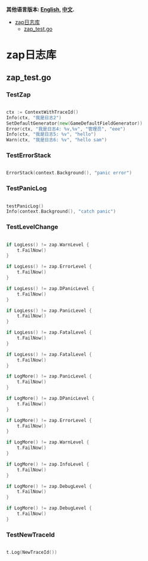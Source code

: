 **其他语言版本: [English](README.md), [中文](README_zh.md).**



<!-- toc -->

- [zap日志库](#zap%E6%97%A5%E5%BF%97%E5%BA%93)
  * [zap_test.go](#zap_testgo)

<!-- tocstop -->

# zap日志库
## zap_test.go
### TestZap
```go

ctx := ContextWithTraceId()
Info(ctx, "我是日志2")
SetDefaultGenerator(new(GameDefaultFieldGenerator))
Error(ctx, "我是日志4: %v,%v", "管理员", "eee")
Info(ctx, "我是日志5: %v", "hello")
Warn(ctx, "我是日志6: %v", "hello sam")
```
### TestErrorStack
```go

ErrorStack(context.Background(), "panic error")
```
### TestPanicLog
```go

testPanicLog()
Info(context.Background(), "catch panic")
```
### TestLevelChange
```go

if LogLess() != zap.WarnLevel {
	t.FailNow()
}

if LogLess() != zap.ErrorLevel {
	t.FailNow()
}

if LogLess() != zap.DPanicLevel {
	t.FailNow()
}

if LogLess() != zap.PanicLevel {
	t.FailNow()
}

if LogLess() != zap.FatalLevel {
	t.FailNow()
}

if LogLess() != zap.FatalLevel {
	t.FailNow()
}

if LogMore() != zap.PanicLevel {
	t.FailNow()
}

if LogMore() != zap.DPanicLevel {
	t.FailNow()
}

if LogMore() != zap.ErrorLevel {
	t.FailNow()
}

if LogMore() != zap.WarnLevel {
	t.FailNow()
}

if LogMore() != zap.InfoLevel {
	t.FailNow()
}

if LogMore() != zap.DebugLevel {
	t.FailNow()
}

if LogMore() != zap.DebugLevel {
	t.FailNow()
}
```
### TestNewTraceId
```go

t.Log(NewTraceId())
```
